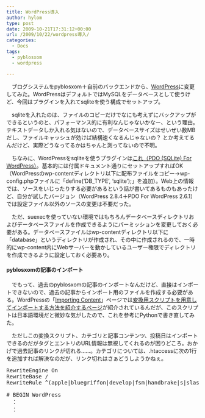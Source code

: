 ```yaml
---
title: WordPress導入
author: hylom
type: post
date: 2009-10-21T17:31:12+00:00
url: /2009/10/22/wordpress導入/
categories:
  - Docs
tags:
  - pyblosxom
  - wordpress

---
```

　ブログシステムをpyblosxom＋自前のバックエンドから、[WordPress][1]に変更してみた。WordPressはデフォルトではMySQLをデータベースとして使うけど、今回はプラグインを入れてsqliteを使う構成でセットアップ。

　sqliteを入れたのは、ファイルのコピーだけでなにも考えずにバックアップができるというのと、パフォーマンス的に有利なんじゃないかなー、という理由。テキストデータしか入れる気はないので、データベースサイズはせいぜい数MBだし、ファイルキャッシュが効けば結構速くなるんじゃないの？ とか考えてるんだけど、実際どうなってるかはちゃんと測ってないので不明。

　ちなみに、WordPressをsqliteを使うプラグインは[これ（PDO (SQLite) For WordPress）][2]。基本的には付属ドキュメント通りにセットアップすればOK（WordPressのwp-contentディレクトリ以下に配布ファイルをコピー→wp-config.phpファイルに「define(&#8216;DB_TYPE&#8217;, &#8216;sqlite&#8217;);」を追加）。Web上の情報では、ソースをいじったりする必要があるという話が書いてあるものもあったけど、自分が試したバージョン（WordPress 2.8.4＋PDO For WordPress 2.6.1）では設定ファイル以外のソースの変更は不要だった。

　ただ、suexecを使っていない環境ではもちろんデータベースディレクトリおよびデータベースファイルを作成できるようにパーミッションを変更しておく必要がある。データベースファイルはwp-contentディレクトリ以下に「database」というディレクトリが作成され、その中に作成されるので、一時的にwp-content内にWebサーバーを動かしているユーザー権限でディレクトリを作成できるように設定しておく必要あり。

#### pyblosxomの記事のインポート

　でもって、過去のpyblosxomの記事のインポートなんだけど、直接はインポートできないので、過去の記事からインポート用のファイルを作成する必要がある。WordPressの「[Importing Content][3]」ページでは[変換用スクリプトを用意してインポートする方法を紹介するページ][4]が紹介されているんだが、このスクリプトは日本語環境だと微妙な気がしたので、これを参考にPythonで書き直してみた。

　ただしこの変換スクリプト、カテゴリと記事コンテンツ、投稿日はインポートできるのだがタグとエントリのURL情報は無視してくれるのが困りどころ。おかげで過去記事のリンクが切れる……。カテゴリについては、.htaccessに次の1行を追加すれば解決なのだが、リンク切れはさぁどうしようかねぇ。

<pre>RewriteEngine On
RewriteBase /
RewriteRule ^(apple|bluegriffon|develop|fsm|handbrake|s|slashdot|twitter) category/$1 [R=301,L]

# BEGIN WordPress
　：
　：</pre>

 [1]: http://ja.wordpress.org/
 [2]: http://wordpress.org/extend/plugins/pdo-for-wordpress/
 [3]: http://codex.wordpress.org/Importing_Content
 [4]: http://blog.unto.net/meta/migrating-from-blosxom-to-wordpress/
